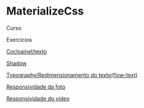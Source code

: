 # MaterializeCss
 Curso

 
 Exercícios

 <p><a href="https://darlingcris.github.io/MaterializeCss/Exercícios/ex01/index.html">Cor/painel/texto</a></p>
 <p><a href="https://darlingcris.github.io/MaterializeCss/Exercícios/ex02/shadow.html">Shadow</a></p>
 <p><a href="https://darlingcris.github.io/MaterializeCss/Exercícios/ex03/typography.html">Typography/Redimensionamento do texto(flow-text)</a></p>
 <p><a href="https://darlingcris.github.io/MaterializeCss/Exercícios/ex04/foto.html">Responsividade da foto</a></p>
 <p><a href="https://darlingcris.github.io/MaterializeCss/Exercícios/ex04/video.html">Responsividade do video</a></p>
